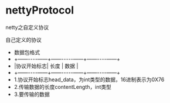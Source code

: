# nettyProtocol
netty之自定义协议

自己定义的协议
 *  数据包格式
 * +——----——+——-----——+——----——+
 * |协议开始标志|  长度             |   数据       |
 * +——----——+——-----——+——----——+
 * 1.协议开始标志head_data，为int类型的数据，16进制表示为0X76
 * 2.传输数据的长度contentLength，int类型
 * 3.要传输的数据
